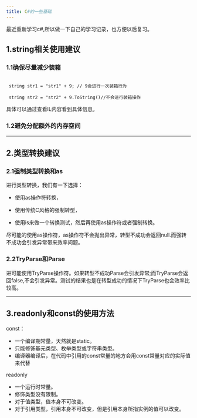 ```yaml
---
title: C#的一些基础
---
```


最近重新学习c#,所以做一下自己的学习记录，也方便以后复习。

## 1.string相关使用建议

###	1.1确保尽量减少装箱

```[C#]

 string str1 = "str1" + 9; // 9会进行一次装箱行为

 string str2 = "str2" + 9.ToString()//不会进行装箱操作

```

具体可以通过查看IL内容看到具体信息。



###	1.2避免分配额外的内存空间



*********************************



## 2.类型转换建议

###	2.1强制类型转换和as

进行类型转换，我们有一下选择：

* 使用as操作符转换，

* 使用传统C风格的强制转型，

* 使用is来做一个转换测试，然后再使用as操作符或者强制转换。



尽可能的使用as操作符，as操作符不会抛出异常，转型不成功会返回null.而强转不成功会引发异常带来效率问题。



### 2.2TryParse和Parse

进可能使用TryParse操作符。如果转型不成功Parse会引发异常;而TryParse会返回false,不会引发异常。测试的结果也是在转型成功的情况下TryParse也会效率比较高。



******************************************

## 3.readonly和const的使用方法
const：
* 一个编译期常量，天然就是static。
* 只能修饰基元类型、枚举类型或字符串类型。
* 编译器编译后，在代码中引用的const常量的地方会用const常量对应的实际值来代替

readonly
* 一个运行时常量。
* 修饰类型没有限制。
* 对于值类型，值本身不可改变。
* 对于引用类型，引用本身不可改变，但是引用本身所指实例的值可以改变。
